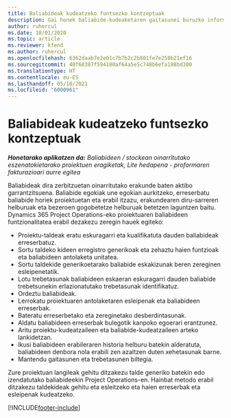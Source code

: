 ```yaml
---
title: Baliabideak kudeatzeko funtsezko kontzeptuak
description: Gai honek baliabide-kudeaketaren gaitasunei buruzko informazioa eskaintzen du Microsoft Dynamics Project Operations-en.
author: ruhercul
ms.date: 10/01/2020
ms.topic: article
ms.reviewer: kfend
ms.author: ruhercul
ms.openlocfilehash: 6362daab7e2e01c7b7b2c2b801fe7e258b21ef16
ms.sourcegitcommit: 40f68387f594180af64a5e5c748b6efa188bd300
ms.translationtype: HT
ms.contentlocale: eu-ES
ms.lasthandoff: 05/10/2021
ms.locfileid: "6000961"
---
```

# <a name="resource-management-key-concepts"></a>Baliabideak kudeatzeko funtsezko kontzeptuak

_**Honetarako aplikatzen da:** Baliabideen / stockean oinarritutako eszenatokietarako proiektuen eragiketak, Lite hedapena - proformaren fakturazioari aurre egitea_

Baliabideak dira zerbitzuetan oinarritutako erakunde baten aktibo garrantzitsuena. Baliabide egokiak une egokian aurkitzeko, erreserbatu baliabide horiek proiektuetan eta erabil itzazu, erakundearen diru-sarreren helburuak eta bezeroen gogobetetze helburuak betetzen laguntzen baitu. Dynamics 365 Project Operations-eko proiektuaren baliabideen funtzionalitatea erabil dezakezu zeregin hauek egiteko:

- Proiektu-taldeak eratu eskuragarri eta kualifikatuta dauden baliabideak erreserbatuz.
- Sortu taldeko kideen erregistro generikoak eta zehaztu haien funtzioak eta baliabideen antolaketa unitatea.
- Sortu taldekide generikoetarako baliabide eskakizunak beren zereginen esleipenetatik.
- Lotu trebetasunak baliabideen eskaeran eskuragarri dauden baliabide trebetsunekin erlazionatutako trebetasunak identifikatuz.
- Ordeztu baliabideak.
- Lerrokatu proiektuaren antolaketaren esleipenak eta baliabideen erreserbak.
- Bateratu erreserbetako eta zereginetako desberdintasunak.
- Aldatu baliabideen erreserbak bulegotik kanpoko egoerari erantzunez.
- Aritu proiektu-kudeatzaileen eta baliabide-kudeatzaileen arteko lankidetzan.
- Ikusi baliabideen erabileraren historia helburu batekin alderatuta, baliabideen denbora nola erabili zen azaltzen duten xehetasunak barne.
- Mantendu gaitasunen eta trebetasunen biltegia.


Zure proiektuan langileak gehitu ditzakezu talde generiko batekin edo izendatutako baliabideekin Project Operations-en. Hainbat metodo erabil ditzakezu taldekideak gehitu eta esleitzeko eta haien erreserbak eta esleipenak kudeatzeko. 


[!INCLUDE[footer-include](../includes/footer-banner.md)]